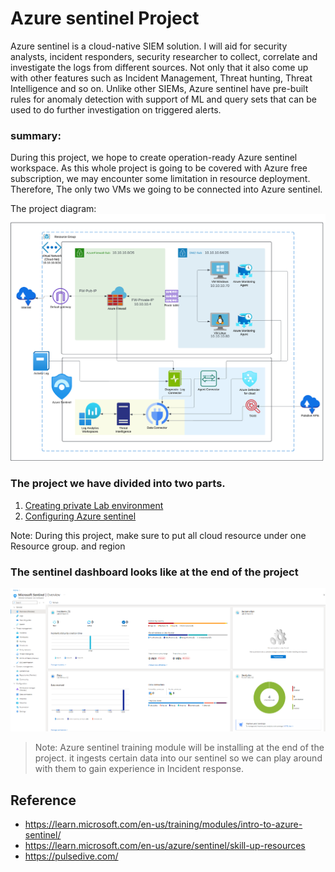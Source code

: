 # Azure sentinel Project
Azure sentinel is a cloud-native SIEM solution. I will aid for security analysts, incident responders,  security researcher to collect, correlate and investigate the logs from different sources. Not only that it also come up with other features such as Incident Management, Threat hunting,  Threat Intelligence and so on. Unlike other SIEMs, Azure sentinel have pre-built rules for anomaly detection with support of ML and query sets that can be used to do further investigation on triggered alerts.

 ### summary:

 During this project, we hope to create operation-ready Azure sentinel workspace. As this whole project is going to be covered with Azure free subscription, we may encounter some limitation in resource deployment. Therefore, The only two VMs we going to be connected into Azure sentinel.

The project diagram:
![main](https://github.com/Tjeewantha/Azure-Sentinel-Project/blob/main/Screenshots/main.png?raw=true)

### The project we have divided into two parts.

 1. [Creating private Lab environment](https://github.com/Tjeewantha/Azure-Sentinel-Project/blob/main/Doc/Lab%20deployment.md) 
 2. [Configuring Azure sentinel](https://github.com/Tjeewantha/Azure-Sentinel-Project/blob/main/Doc/Sentinel%20configuration.md)

Note: During this project, make sure to put  all cloud resource under one Resource group. and region


###  The sentinel dashboard looks like at the end of the project

![dashbord](https://github.com/Tjeewantha/Azure-Sentinel-Project/blob/main/Screenshots/Screenshot%20%2844%29.png?raw=true)

>Note: Azure sentinel training module will be installing at the end of the project. it ingests certain data into our sentinel so we can play around with them to gain experience in Incident response.

## Reference
- https://learn.microsoft.com/en-us/training/modules/intro-to-azure-sentinel/
- https://learn.microsoft.com/en-us/azure/sentinel/skill-up-resources
- https://pulsedive.com/
